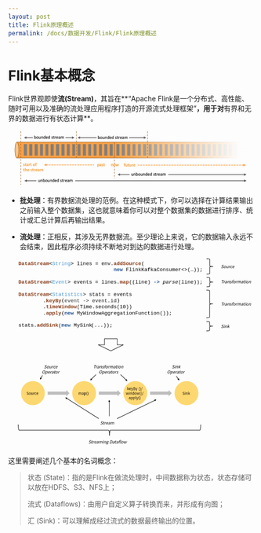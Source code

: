 ```yaml
---
layout: post
title: Flink原理概述
permalink: /docs/数据开发/Flink/Flink原理概述
---
```


# Flink基本概念

Flink世界观即使**流(Stream)**，其旨在**“Apache Flink是一个分布式、高性能、随时可用以及准确的流处理应用程序打造的开源流式处理框架”**，用于对**有界和无界的数据进行有状态计算**。

![image-20210630102749348](Flink原理概述.assets/image-20210630102749348.png)

- **批处理**：有界数据流处理的范例。在这种模式下，你可以选择在计算结果输出之前输入整个数据集，这也就意味着你可以对整个数据集的数据进行排序、统计或汇总计算后再输出结果。

- **流处理**：正相反，其涉及无界数据流。至少理论上来说，它的数据输入永远不会结束，因此程序必须持续不断地对到达的数据进行处理。



![image-20210630103611456](Flink原理概述.assets/image-20210630103611456.png)

这里需要阐述几个基本的名词概念：

> 状态 (State)：指的是Flink在做流处理时，中间数据称为状态，状态存储可以放在HDFS、S3、NFS上；
>
> 流式 (Dataflows)：由用户自定义算子转换而来，并形成有向图；
>
> 汇 (Sink)：可以理解成经过流式的数据最终输出的位置。

